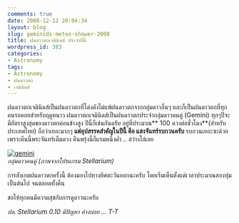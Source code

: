 ```yaml
---
comments: true
date: 2008-12-12 20:04:34
layout: blog
slug: geminids-meteo-shower-2008
title: ฝนดาวตกเจมินิดส์ ประจำปีนี้
wordpress_id: 383
categories:
- Astronomy
tags:
- Astronomy
- ฝนดาวตก
- เจมินิดส์
---
```


ฝนดาวตกเจมินิดส์เป็นฝนดาวตกที่โด่งดังไม่แพ้ฝนดาวตกจากกลุ่มดาวอื่นๆ และก็เป็นฝนดาวตกที่ทุกคนรอคอยสำหรับฤดูหนาว ฝนดาวตกเจมินิดส์เป็นฝนดาวตกประจำกลุ่มดาวคนคู่ (Gemini) ทุกๆปีจะมีอัตราสูงสุดของดาวตกค่อนข้างสูง ปีนี้ก็เช่นกันครับ อยู่ที่ประมาณ** 100 ดวงต่อชั่วโมง**(สำหรับประเทศไทย) ถือว่าเยอะมากๆ **แต่อุปสรรคสำคัญในปีนี้ คือ แสงจันทร์รบกวนครับ** รบกวนเยอะซะด้วย เพราะคืนนี้พระจันทร์เต็มดวง คืนพรุ่งนี้ก็แรมหนึ่งค่ำ .. สว่างโล่เลย

 

[![gemini](http://www.armno.in.th/wp-content/uploads/2008/12/gemini-thumb.png)](http://www.armno.in.th/wp-content/uploads/2008/12/gemini.png)      
_กลุ่มดาวคนคู่ (ภาพจากโปรแกรม Stellarium)_

 

การสังเกตฝนดาวตกครั้งนี้ ต้องมองไปทางทิศตะวันออกนะครับ โดยเริ่มเห็นตั้งแต่เวลาประมาณสองทุ่มเป็นต้นไป จนตลอดทั้งคืน

 

ขอให้ทุกคนมีความสุขกับการดูดาวนะครับ

 

_ปล. Stellarium 0.10 มีปัญหา ค้างบ่อย … T-T_
